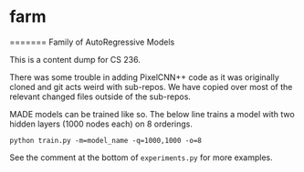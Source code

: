 # farm
=======
Family of AutoRegressive Models

This is a content dump for CS 236. 

There was some trouble in adding PixelCNN++ code as it was originally cloned and git acts weird with sub-repos. We have copied over most of the relevant changed files outside of the sub-repos.

MADE models can be trained like so.  The below line trains a model with two hidden layers (1000 nodes each) on 8 orderings.

```python train.py -m=model_name -q=1000,1000 -o=8```

See the comment at the bottom of `experiments.py` for more examples.
